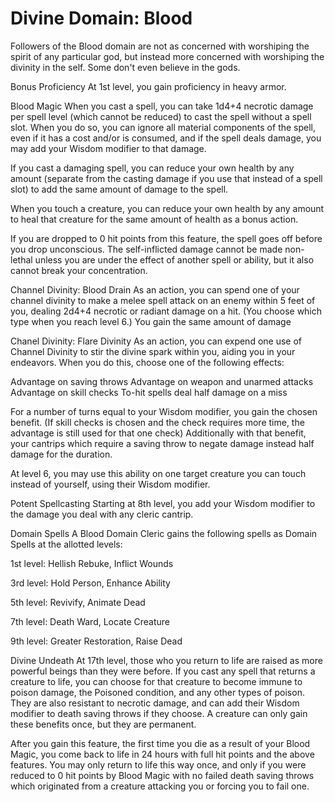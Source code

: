 # Divine Domain: Blood
Followers of the Blood domain are not as concerned with worshiping the spirit of any particular god, but instead more concerned with worshiping the divinity in the self. Some don't even believe in the gods. 

Bonus Proficiency
At 1st level, you gain proficiency in heavy armor.

Blood Magic
When you cast a spell, you can take 1d4+4 necrotic damage per spell level (which cannot be reduced) to cast the spell without a spell slot. When you do so, you can ignore all material components of the spell, even if it has a cost and/or is consumed, and if the spell deals damage, you may add your Wisdom modifier to that damage. 

If you cast a damaging spell, you can reduce your own health by any amount (separate from the casting damage if you use that instead of a spell slot) to add the same amount of damage to the spell. 

When you touch a creature, you can reduce your own health by any amount to heal that creature for the same amount of health as a bonus action.

If you are dropped to 0 hit points from this feature, the spell goes off before you drop unconscious. The self-inflicted damage cannot be made non-lethal unless you are under the effect of another spell or ability, but it also cannot break your concentration.

Channel Divinity: Blood Drain
As an action, you can spend one of your channel divinity to make a melee spell attack on an enemy within 5 feet of you, dealing 2d4+4 necrotic or radiant damage on a hit. (You choose which type when you reach level 6.) You gain the same amount of damage 

Chanel Divinity: Flare Divinity
As an action, you can expend one use of Channel Divinity to stir the divine spark within you, aiding you in your endeavors. When you do this, choose one of the following effects:

Advantage on saving throws
Advantage on weapon and unarmed attacks
Advantage on skill checks
To-hit spells deal half damage on a miss

For a number of turns equal to your Wisdom modifier, you gain the chosen benefit. (If skill checks is chosen and the check requires more time, the advantage is still used for that one check) Additionally with that benefit, your cantrips which require a saving throw to negate damage instead half damage for the duration.

At level 6, you may use this ability on one target creature you can touch instead of yourself, using their Wisdom modifier.

Potent Spellcasting
Starting at 8th level, you add your Wisdom modifier to the damage you deal with any cleric cantrip.

Domain Spells
A Blood Domain Cleric gains the following spells as Domain Spells at the allotted levels:

1st level: Hellish Rebuke, Inflict Wounds

3rd level: Hold Person, Enhance Ability

5th level: Revivify, Animate Dead

7th level: Death Ward, Locate Creature

9th level: Greater Restoration, Raise Dead

 

Divine Undeath
At 17th level, those who you return to life are raised as more powerful beings than they were before. If you cast any spell that returns a creature to life, you can choose for that creature to become immune to poison damage, the Poisoned condition, and any other types of poison. They are also resistant to necrotic damage, and can add their Wisdom modifier to death saving throws if they choose. A creature can only gain these benefits once, but they are permanent. 

After you gain this feature, the first time you die as a result of your Blood Magic, you come back to life in 24 hours with full hit points and the above features. You may only return to life this way once, and only if you were reduced to 0 hit points by Blood Magic with no failed death saving throws which originated from a creature attacking you or forcing you to fail one.
